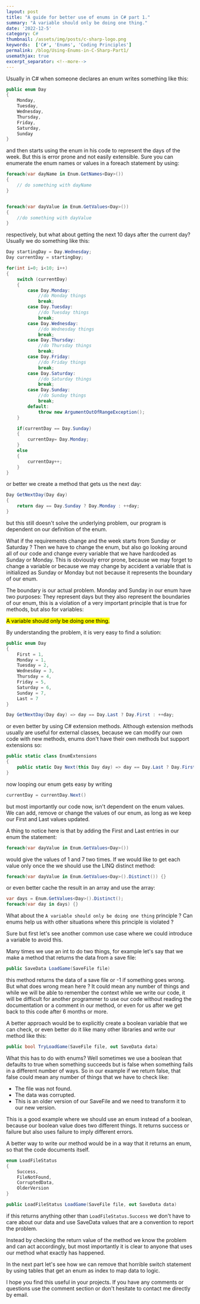```yaml
---
layout: post
title: "A guide for better use of enums in C# part 1."
summary: "A variable should only be doing one thing."
date: '2022-12-5'
category: C#
thumbnail: /assets/img/posts/c-sharp-logo.png
keywords:  ['C#', 'Enums', 'Coding Principles']
permalink: /blog/Using-Enums-in-C-Sharp-Part1/
usemathjax: true
excerpt_separator: <!--more-->
---
```


Usually in C# when someone declares an enum writes something like this:

```csharp
public enum Day
{
    Monday,
    Tuesday,
    Wednesday,
    Thursday,
    Friday,
    Saturday,
    Sunday
}
```

and then starts using the enum in his code to represent the days of the week. But this is error prone and not easily extensible. Sure you can enumerate the enum names or values in a foreach statement by using:

```csharp
foreach(var dayName in Enum.GetNames<Day>())
{
    // do something with dayName
}


foreach(var dayValue in Enum.GetValues<Day>())
{
    //do something with dayValue
}
```

respectively, but what about getting the next 10 days after the current day? <!--more-->
Usually we do something like this:

```csharp
Day startingDay = Day.Wednesday;
Day currentDay = startingDay;

for(int i=0; i<10; i++)
{
    switch (currentDay)
    {
        case Day.Monday:
            //do Monday things
            break;
        case Day.Tuesday:
            //do Tuesday things
            break;
        case Day.Wednesday:
            //do Wednesday things
            break;
        case Day.Thursday:
            //do Thursday things
            break;
        case Day.Friday:
            //do Friday things
            break;
        case Day.Saturday:
            //do Saturday things
            break;
        case Day.Sunday:
            //do Sunday things
            break;
        default:
            throw new ArgumentOutOfRangeException();
    }

    if(currentDay == Day.Sunday)
    {
        currentDay= Day.Monday;
    }
    else
    {
        currentDay++;
    }
}
```

or better we create a method that gets us the next day:

```cs
Day GetNextDay(Day day)
{
    return day == Day.Sunday ? Day.Monday : ++day;
}
```

but this still doesn't solve the underlying problem, our program is dependent on our definition of the enum.

What if the requirements change and the week starts from Sunday or Saturday ?
Then we have to change the enum, but also go looking around all of our code and change every variable that we have hardcoded as Sunday or Monday. This is obviously error prone, because we may forget to change a variable or because we may change by accident a variable that is initialized as Sunday or Monday but not because it represents the boundary of our enum.

The boundary is our actual problem. Monday and Sunday in our enum have two purposes: They represent days but they also represent the boundaries of our enum, this is a violation of a very important principle that is true for methods, but also for variables:

<mark> A variable should only be doing one thing.</mark>

By understanding the problem, it is very easy to find a solution:

```cs
public enum Day
{
    First = 1,
    Monday = 1,
    Tuesday = 2,
    Wednesday = 3,
    Thursday = 4,
    Friday = 5,
    Saturday = 6,
    Sunday = 7,
    Last = 7
}

Day GetNextDay(Day day) => day == Day.Last ? Day.First : ++day;
```

or even better by using C# extension methods. Although extension methods usually are useful for external classes, because we can modify our own code with new methods, enums don't have their own methods but support extensions so:

```cs
public static class EnumExtensions
{
    public static Day Next(this Day day) => day == Day.Last ? Day.First : ++day;
}
```

now looping our enum gets easy by writing 

```cs
currentDay = currentDay.Next()
```

 but most importantly our code now, isn't dependent on the enum values. We can add, remove  or change the values of our enum, as long as we keep our First and Last values updated.

A thing to notice here is that by adding the First and Last entries in our enum the statement:

```cs
foreach(var dayValue in Enum.GetValues<Day>())
```

would give the values of 1 and 7 two times. If we would like to get each value only once the we should use the LINQ distinct method:

```cs
foreach(var dayValue in Enum.GetValues<Day>().Distinct()) {}
```

or even better cache the result in an array and use the array:

```cs
var days = Enum.GetValues<Day>().Distinct();
foreach(var day in days) {}
```

What about the  ```A variable should only be doing one thing```
principle ? Can enums help us with other situations where this principle is violated ?

Sure but first let's see another common use case where we could introduce a variable to avoid this. 

Many times we use an int to do two things, for example let's say that we make a method that returns the data from a save file:

```cs
public SaveData LoadGame(SaveFile file)
```

this method returns the data of a save file or -1 if something goes wrong. But what does wrong mean here ? It could mean any number of things and while we will be able to remember the context while we write our code, it will be difficult for another programmer to use our code without reading the documentation or a comment in our method, or even for us after we get back to this code after 6 months or more.

A better approach would be to explicitly create a boolean variable that we can check, or even better do it like many other libraries and write our method like this:

```cs
public bool TryLoadGame(SaveFile file, out SaveData data)
```

What this has to do with enums? Well sometimes we use a boolean that defaults to true when something succeeds but is false when something fails in a different number of ways. So in our example if we return false, that false could mean any number of things that we have to check like:

* The file was not found.
* The data was corrupted.
* This is an older version of our SaveFile and we need to transform it to our new version.

This is a good example where we should use an enum instead of a boolean, because our boolean value does two different things. It returns success or failure but also uses failure to imply different errors. 

A better way to write our method would be in a way that it returns an enum, so that the code documents itself.

```cs
enum LoadFileStatus
{
    Success,
    FileNotFound,
    CorruptedData,
    OlderVersion
}

public LoadFileStatus LoadGame(SaveFile file, out SaveData data)
```

if this returns anything other than ```LoadFileStatus.Success``` we don't have to care about our data and use SaveData values that are a convention to report the problem.

Instead by checking the return value of the method we know the problem and can act accordingly, but most importantly it is clear to anyone that uses our method what exactly has happened.

In the next part let's see how we can remove that horrible switch statement by using tables that get an enum as index to map data to logic.

I hope you find this useful in your projects. If you have any comments or questions use the comment section or don't hesitate to contact me directly by email.
